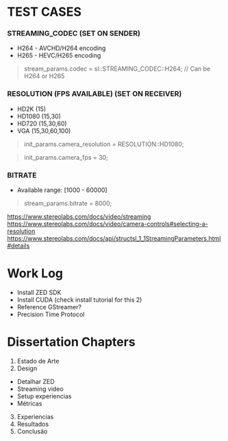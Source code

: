 # TEST CASES

### STREAMING_CODEC (SET ON SENDER)
* H264 - AVCHD/H264 encoding 
* H265 - HEVC/H265 encoding 
> stream_params.codec = sl::STREAMING_CODEC::H264; // Can be H264 or H265

### RESOLUTION (FPS AVAILABLE) (SET ON RECEIVER)
* HD2K (15)
* HD1080 (15,30)
* HD720 (15,30,60)
* VGA (15,30,60,100)
> init_params.camera_resolution = RESOLUTION::HD1080;

> init_params.camera_fps = 30;

### BITRATE
* Available range: [1000 - 60000]
> stream_params.bitrate = 8000;

https://www.stereolabs.com/docs/video/streaming
https://www.stereolabs.com/docs/video/camera-controls#selecting-a-resolution
https://www.stereolabs.com/docs/api/structsl_1_1StreamingParameters.html#details

# Work Log
* Install ZED SDK
* Install CUDA (check install tutorial for this 2)
* Reference GStreamer?
* Precision Time Protocol

# Dissertation Chapters
1. Estado de Arte
2. Design
  - Detalhar ZED
  - Streaming video
  - Setup experiencias
  - Métricas
3. Experiencias
4. Resultados
5. Conclusão